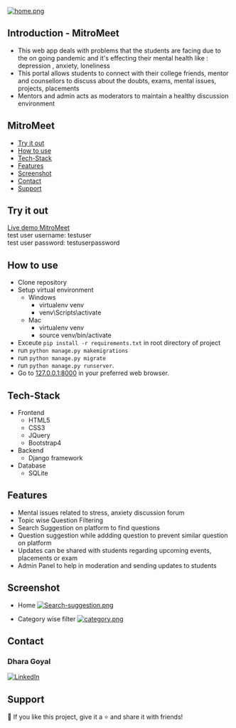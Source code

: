 [![home.png](https://i.postimg.cc/8PNC324C/home.png)](https://postimg.cc/pycx51gN)

## Introduction - MitroMeet
- This web app deals with problems that the students are facing due to the on going pandemic and it's effecting their mental health like : depression , anxiety, loneliness
- This portal allows students to connect with their college friends, mentor and counsellors to discuss about the doubts, exams, mental issues, projects, placements
- Mentors and admin acts as moderators to maintain a healthy discussion environment

## MitroMeet
- [Try it out](#try-it-out)
- [How to use](#how-to-use)
- [Tech-Stack](#tech-stack)
- [Features](#features)
- [Screenshot](#screenshot)
- [Contact](#contact)
- [Support](#support)

## Try it out

[Live demo MitroMeet](https://mitromeet.herokuapp.com/)\
test user username: testuser\
test user password: testuserpassword

## How to use

- Clone repository
- Setup virtual environment
  - Windows
      - virtualenv venv
      - venv\Scripts\activate
  - Mac
      - virtualenv venv
      - source venv/bin/activate
- Exceute `pip install -r requirements.txt` in root directory of project
- run `python manage.py makemigrations`
- run `python manage.py migrate`
- run `python manage.py runserver`.
- Go to [127.0.0.1:8000](http://127.0.0.1:8000) in your preferred web browser.

## Tech-Stack

- Frontend
	- HTML5
	- CSS3
	- JQuery
  - Bootstrap4
- Backend
  - Django framework
- Database
  - SQLite

## Features
- Mental issues related to stress, anxiety discussion forum
- Topic wise Question Filtering
- Search Suggestion on platform to find questions
- Question suggestion while addding question to prevent similar question on platform
- Updates can be shared with students regarding upcoming events, placements or exam
- Admin Panel to help in moderation and sending updates to students

## Screenshot

- Home
[![Search-suggestion.png](https://i.postimg.cc/90Vc69Gk/Search-suggestion.png)](https://postimg.cc/G870YHgP)

- Category wise filter
[![category.png](https://i.postimg.cc/G3QRBHPc/category.png)](https://postimg.cc/ThpFF2HS)

## Contact

### Dhara Goyal
  <a href="https://www.linkedin.com/in/goyaldhara/"><img alt="LinkedIn" title="LinkedIn" src="https://img.shields.io/badge/-LinkedIn-1DA1F2?style=for-the-badge&logo=linkedin&logoColor=white"/></a>
</p>


## Support

💙 If you like this project, give it a ⭐ and share it with friends!
